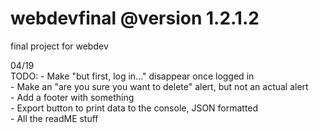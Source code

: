 # webdevfinal @version 1.2.1.2
final project for webdev <br>

04/19 <br>
TODO: - Make "but first, log in..." disappear once logged in <br>
      - Make an "are you sure you want to delete" alert, but not an actual alert <br>
      - Add a footer with something <br>
      - Export button to print data to the console, JSON formatted <br>
      - All the readME stuff <br>
